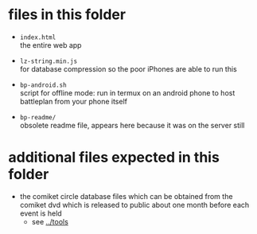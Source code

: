 # files in this folder
* `index.html`  
  the entire web app

* `lz-string.min.js`  
  for database compression so the poor iPhones are able to run this

* `bp-android.sh`  
  script for offline mode: run in termux on an android phone to host battleplan from your phone itself

* `bp-readme/`  
  obsolete readme file, appears here because it was on the server still

# additional files expected in this folder
* the comiket circle database files which can be obtained from the comiket dvd which is released to public about one month before each event is held
  * see [../tools](../tools)
